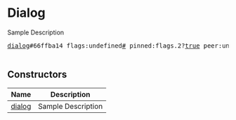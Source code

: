 # Dialog

Sample Description

<pre>
<a href="../constructor/dialog">dialog</a>#66ffba14 flags:undefined<a href="../type/#.md">#</a> pinned:flags.2?<a href="../type/true.md">true</a> peer:undefined<a href="../type/Peer.md">Peer</a> top_message:undefined<a href="../type/int.md">int</a> read_inbox_max_id:undefined<a href="../type/int.md">int</a> read_outbox_max_id:undefined<a href="../type/int.md">int</a> unread_count:undefined<a href="../type/int.md">int</a> notify_settings:undefined<a href="../type/PeerNotifySettings.md">PeerNotifySettings</a> pts:flags.0?<a href="../type/int.md">int</a> draft:flags.1?<a href="../type/DraftMessage.md">DraftMessage</a> = undefined<a href="../type/Dialog.md">Dialog</a>;

</pre>

## Constructors

| Name | Description |
|------|-------------|
| [dialog](../constructor/dialog.md) | Sample Description |

